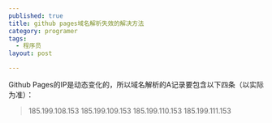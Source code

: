 ```yaml
---
published: true
title: github pages域名解析失效的解决方法
category: programer
tags: 
  - 程序员
layout: post

---
```




Github Pages的IP是动态变化的，所以域名解析的A记录要包含以下四条（以实际为准）：



> 185.199.108.153
> 185.199.109.153
> 185.199.110.153
> 185.199.111.153
